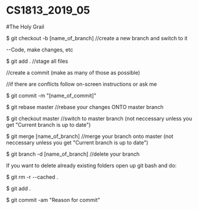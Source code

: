 # CS1813_2019_05

#The Holy Grail

$ git checkout -b [name_of_branch]           //create a new branch and switch to it

 --Code, make changes, etc          

$ git add .			                    //stage all files                   

//create a commit (make as many of those as possible)

//if there are conflicts follow on-screen instructions or ask me

$ git commit -m "[name_of_commit]"    

$ git rebase master                //rebase your changes ONTO master branch

$ git checkout master 		 	         //switch to master branch (not neccessary unless you get "Current branch is up to date")

$ git merge [name_of_branch]		     //merge your branch onto master (not neccessary unless you get "Current branch is up to date")

$ git branch -d [name_of_branch]	  //delete your branch



If you want to delete already existing folders open up git bash and do:

$ git rm -r --cached .

$ git add .

$ git commit -am "Reason for commit"
